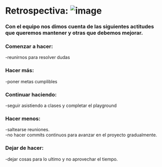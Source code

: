 # Retrospectiva:  ![image](https://user-images.githubusercontent.com/91677757/145304567-384e5aa3-71eb-4347-b4a9-14e36bbab6d4.png)





### Con el equipo nos dimos cuenta de las siguientes actitudes que queremos mantener y otras que debemos mejorar.

### Comenzar a hacer: 
-reunirnos para resolver dudas

### Hacer más:

-poner metas cumplibles

### Continuar haciendo: 

-seguir asistiendo a clases y completar el playground

### Hacer menos:
-saltearse reuniones.                                                                                                                                     
-no hacer commits continuos para avanzar en el proyecto gradualmente.
### Dejar de hacer: 
-dejar cosas para lo ultimo y no aprovechar el tiempo.
